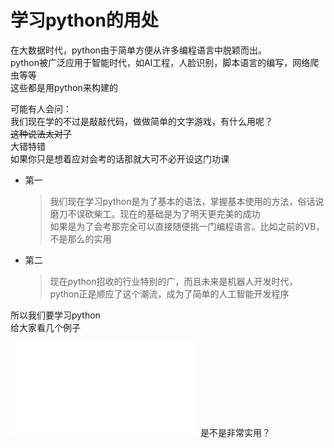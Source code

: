 # 学习python的用处

在大数据时代，python由于简单方便从许多编程语言中脱颖而出。  
python被广泛应用于智能时代，如AI工程，人脸识别，脚本语言的编写，网络爬虫等等  
这些都是用python来构建的  

可能有人会问：  
我们现在学的不过是敲敲代码，做做简单的文字游戏，有什么用呢？  
~~这种说法太对了~~  
大错特错  
如果你只是想着应对会考的话那就大可不必开设这门功课  
* 第一
	> 我们现在学习python是为了基本的语法，掌握基本使用的方法，俗话说磨刀不误砍柴工。现在的基础是为了明天更完美的成功  
	> 如果是为了会考那完全可以直接随便挑一门编程语言。比如之前的VB，不是那么的实用  
* 第二
	> 现在python招收的行业特别的广，而且未来是机器人开发时代，python正是顺应了这个潮流，成为了简单的人工智能开发程序  

所以我们要学习python  
给大家看几个例子  
<iframe src="//player.bilibili.com/player.html?aid=927111548&bvid=BV1sT4y1A7fH&cid=234108467&page=1" scrolling="no" border="0" frameborder="no" framespacing="0" allowfullscreen="true"> </iframe>  
是不是非常实用？